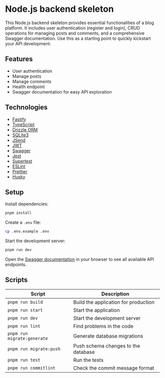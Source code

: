 # Node.js backend skeleton

This Node.js backend skeleton provides essential functionalities of a blog platform. It includes user authentication (register and login), CRUD operations for managing posts and comments, and a comprehensive Swagger documentation. Use this as a starting point to quickly kickstart your API development.

## Features

- User authentication
- Manage posts
- Manage comments
- Health endpoint
- Swagger documentation for easy API exploration

## Technologies

- [Fastify](https://fastify.dev/)
- [TypeScript](https://www.typescriptlang.org)
- [Drizzle ORM](https://orm.drizzle.team/)
- [SQLite3](https://github.com/WiseLibs/better-sqlite3)
- [JSend](https://github.com/omniti-labs/jsend)
- [JWT](https://jwt.io/)
- [Swagger](https://swagger.io/)
- [Jest](https://jestjs.io/)
- [Supertest](https://github.com/ladjs/supertest)
- [ESLint](https://eslint.org/)
- [Prettier](https://prettier.io/)
- [Husky](https://typicode.github.io/husky/)

## Setup

Install dependencies:

```bash
pnpm install
```

Create a `.env` file:

```bash
cp .env.example .env
```

Start the development server: 

```bash
pnpm run dev
```

Open the [Swagger documentation](http://127.0.0.1:8080/api/v1/documentation/) in your browser to see all available API endpoints.

## Scripts

| Script | Description |
| - | - |
| `pnpm run build` | Build the application for production |
| `pnpm run start` | Start the application |
| `pnpm run dev` | Start the development server |
| `pnpm run lint` | Find problems in the code |
| `pnpm run migrate:generate` | Generate database migrations |
| `pnpm run migrate:push` | Push schema changes to the database |
| `pnpm run test` | Run the tests |
| `pnpm run commitlint` | Check the commit message format |
